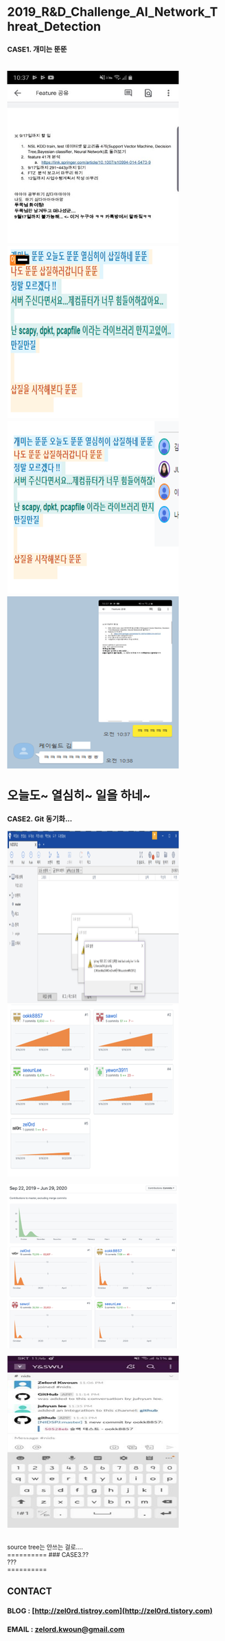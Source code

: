 **2019_R&D_Challenge_AI_Network_Threat_Detection**
==========

### CASE1. 개미는 뚠뚠

<img src="https://github.com/zel0rd/2019_R-D_Challenge_AI_Network_Threat_Detection/blob/master/References/story/Story1.jpeg" width="400px" height="400px" ></img><br/>
<img src="https://github.com/zel0rd/2019_R-D_Challenge_AI_Network_Threat_Detection/blob/master/References/story/Story2.png" width="400px" height="400px" ></img><br/>
<img src="https://github.com/zel0rd/2019_R-D_Challenge_AI_Network_Threat_Detection/blob/master/References/story/Story3.png" width="400px" height="400px" ></img><br/>
<img src="https://github.com/zel0rd/2019_R-D_Challenge_AI_Network_Threat_Detection/blob/master/References/story/Story4.png" width="400px" height="400px" ></img><br/>
<br>
오늘도~ 열심히~ 일을 하네~
<br>
==========
### CASE2. Git 동기화...

<img src="https://github.com/zel0rd/2019_R-D_Challenge_AI_Network_Threat_Detection/blob/master/References/story/Story5.png" width="400px" height="400px" ></img><br/>
<img src="https://github.com/zel0rd/2019_R-D_Challenge_AI_Network_Threat_Detection/blob/master/References/story/Story6.png" width="400px" height="400px" ></img><br/>

<img src="https://github.com/zel0rd/2019_R-D_Challenge_AI_Network_Threat_Detection/blob/master/References/story/%E1%84%89%E1%85%B3%E1%84%8F%E1%85%B3%E1%84%85%E1%85%B5%E1%86%AB%E1%84%89%E1%85%A3%E1%86%BA%202020-06-29%20%E1%84%8B%E1%85%A9%E1%84%8C%E1%85%A5%E1%86%AB%2011.29.16.png" width="400px" hegiht="400px"> </img>
<br />

<img src="https://github.com/zel0rd/2019_R-D_Challenge_AI_Network_Threat_Detection/blob/master/References/story/Story7.png" width="400px" height="400px" ></img><br/>

<br>
source tree는 안쓰는 걸로....
<br>
==========
### CASE3.??

<br>
???
<br>
==========

## CONTACT
### BLOG : [http://zel0rd.tistroy.com](http://zel0rd.tistory.com)
### EMAIL : zelord.kwoun@gmail.com
